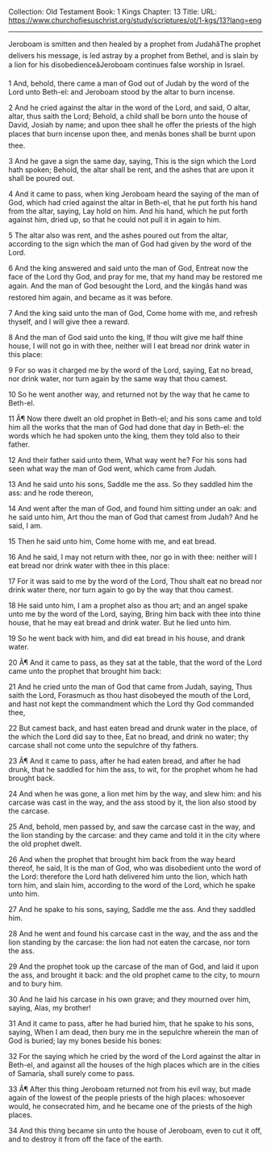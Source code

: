 Collection: Old Testament
Book: 1 Kings
Chapter: 13
Title: 
URL: https://www.churchofjesuschrist.org/study/scriptures/ot/1-kgs/13?lang=eng

---

Jeroboam is smitten and then healed by a prophet from JudahâThe prophet delivers his message, is led astray by a prophet from Bethel, and is slain by a lion for his disobedienceâJeroboam continues false worship in Israel.

1 And, behold, there came a man of God out of Judah by the word of the Lord unto Beth-el: and Jeroboam stood by the altar to burn incense.

2 And he cried against the altar in the word of the Lord, and said, O altar, altar, thus saith the Lord; Behold, a child shall be born unto the house of David, Josiah by name; and upon thee shall he offer the priests of the high places that burn incense upon thee, and menâs bones shall be burnt upon thee.

3 And he gave a sign the same day, saying, This is the sign which the Lord hath spoken; Behold, the altar shall be rent, and the ashes that are upon it shall be poured out.

4 And it came to pass, when king Jeroboam heard the saying of the man of God, which had cried against the altar in Beth-el, that he put forth his hand from the altar, saying, Lay hold on him. And his hand, which he put forth against him, dried up, so that he could not pull it in again to him.

5 The altar also was rent, and the ashes poured out from the altar, according to the sign which the man of God had given by the word of the Lord.

6 And the king answered and said unto the man of God, Entreat now the face of the Lord thy God, and pray for me, that my hand may be restored me again. And the man of God besought the Lord, and the kingâs hand was restored him again, and became as it was before.

7 And the king said unto the man of God, Come home with me, and refresh thyself, and I will give thee a reward.

8 And the man of God said unto the king, If thou wilt give me half thine house, I will not go in with thee, neither will I eat bread nor drink water in this place:

9 For so was it charged me by the word of the Lord, saying, Eat no bread, nor drink water, nor turn again by the same way that thou camest.

10 So he went another way, and returned not by the way that he came to Beth-el.

11 Â¶ Now there dwelt an old prophet in Beth-el; and his sons came and told him all the works that the man of God had done that day in Beth-el: the words which he had spoken unto the king, them they told also to their father.

12 And their father said unto them, What way went he? For his sons had seen what way the man of God went, which came from Judah.

13 And he said unto his sons, Saddle me the ass. So they saddled him the ass: and he rode thereon,

14 And went after the man of God, and found him sitting under an oak: and he said unto him, Art thou the man of God that camest from Judah? And he said, I am.

15 Then he said unto him, Come home with me, and eat bread.

16 And he said, I may not return with thee, nor go in with thee: neither will I eat bread nor drink water with thee in this place:

17 For it was said to me by the word of the Lord, Thou shalt eat no bread nor drink water there, nor turn again to go by the way that thou camest.

18 He said unto him, I am a prophet also as thou art; and an angel spake unto me by the word of the Lord, saying, Bring him back with thee into thine house, that he may eat bread and drink water. But he lied unto him.

19 So he went back with him, and did eat bread in his house, and drank water.

20 Â¶ And it came to pass, as they sat at the table, that the word of the Lord came unto the prophet that brought him back:

21 And he cried unto the man of God that came from Judah, saying, Thus saith the Lord, Forasmuch as thou hast disobeyed the mouth of the Lord, and hast not kept the commandment which the Lord thy God commanded thee,

22 But camest back, and hast eaten bread and drunk water in the place, of the which the Lord did say to thee, Eat no bread, and drink no water; thy carcase shall not come unto the sepulchre of thy fathers.

23 Â¶ And it came to pass, after he had eaten bread, and after he had drunk, that he saddled for him the ass, to wit, for the prophet whom he had brought back.

24 And when he was gone, a lion met him by the way, and slew him: and his carcase was cast in the way, and the ass stood by it, the lion also stood by the carcase.

25 And, behold, men passed by, and saw the carcase cast in the way, and the lion standing by the carcase: and they came and told it in the city where the old prophet dwelt.

26 And when the prophet that brought him back from the way heard thereof, he said, It is the man of God, who was disobedient unto the word of the Lord: therefore the Lord hath delivered him unto the lion, which hath torn him, and slain him, according to the word of the Lord, which he spake unto him.

27 And he spake to his sons, saying, Saddle me the ass. And they saddled him.

28 And he went and found his carcase cast in the way, and the ass and the lion standing by the carcase: the lion had not eaten the carcase, nor torn the ass.

29 And the prophet took up the carcase of the man of God, and laid it upon the ass, and brought it back: and the old prophet came to the city, to mourn and to bury him.

30 And he laid his carcase in his own grave; and they mourned over him, saying, Alas, my brother!

31 And it came to pass, after he had buried him, that he spake to his sons, saying, When I am dead, then bury me in the sepulchre wherein the man of God is buried; lay my bones beside his bones:

32 For the saying which he cried by the word of the Lord against the altar in Beth-el, and against all the houses of the high places which are in the cities of Samaria, shall surely come to pass.

33 Â¶ After this thing Jeroboam returned not from his evil way, but made again of the lowest of the people priests of the high places: whosoever would, he consecrated him, and he became one of the priests of the high places.

34 And this thing became sin unto the house of Jeroboam, even to cut it off, and to destroy it from off the face of the earth.
